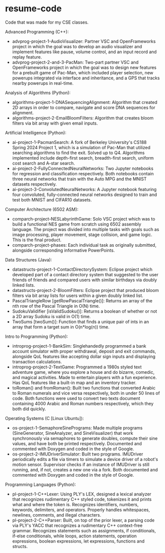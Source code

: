 # resume-code
Code that was made for my CSE classes.

Advanced Programming (C++):
- advprog-project-1-AudioVisualizer: Partner VSC and OpenFrameworks project in which the goal was to develop an audio visualizer and implement features like pause, volume control, and an input record and replay feature.
- advprog-project-2-and-3-PacMan: Two-part partner VSC and OpenFrameworks project in which the goal was to design new features for a prebuilt game of Pac-Man, which included player selection, new powerups integrated via interface and inheritance, and a GPS that tracks nearby powerups in real-time.

Analysis of Algorithms (Python):
- algorithms-project-1-DNASequencingAlignment: Algorithm that created 2D arrays in order to compare, navigate and score DNA sequences for alignment.
- algorithms-project-2-EmailBloomFilters: Algorithm that creates bloom filters via bit array with given email inputs.

Artificial Intelligence (Python):
- ai-project-1-PacmanSearch: A fork of Berkeley University's CS188 Spring 2024 Project 1, which is a simulation of Pac-Man that utilized searching algorithms to find the exit. Solved up to Q4. Algorithms implemented include depth-first search, breadth-first search, uniform cost search and A-star search.
- ai-project-2-FullyConnectedNeuralNetworks: Two Jupyter notebooks for regression and classification respectively. Both notebooks contain three neural networks that train with the Auto MPG and the MNIST datasets respectively.
- ai-project-3-ConvolutedNeuralNetworks: A Jupyter notebook featuring four convoluted, fully-connected neural networks designed to train and test both MNIST and CIFAR10 datasets.

Computer Architecture (6502 ASM):
- comparch-project-NESLabyrinthGame: Solo VSC project which was to build a functional NES game from scratch using 6502 assembly language. The project was divided into multiple tasks with goals such as image processing, player movement, stage collision, and game logic. This is the final product.
- comparch-project-phases: Each individual task as originally submitted, alongside corresponding informative PowerPoints.

Data Structures (Java):
- datastructs-project-1-ContactDirectorySystem: Eclipse project which developed part of a contact directory system that suggested to the user friends of friends and compared users with similar birthdays via doubly linked lists.
- datastructs-project-2-BloomFilters: Eclipse project that produced bloom filters via bit array lists for users within a given doubly linked list.
- PascalTriangleRow [getRowPascalTriangle()]: Returns an array of the nth row of the Pascal Triangle in O(N) time.
- SudokuValidifier [isValidSudoku()]: Returns a boolean of whether or not a 2D array Sudoku is valid in O(1) time.
- TwoSums [twoSum()]: Function that finds a unique pair of ints in an array that form a target sum in O(n*log(n)) time.

Intro to Programming (Python):
- introprog-project-1-BankSim: Singlehandedly programmed a bank account simulator with proper withdrawal, deposit and exit commands, alongside QoL features like accepting dollar sign inputs and displaying transaction calculations.
- introprog-project-2-TextGame: Programmed a 1980s styled text adventure game, where you explore a house and do bizarre, comedic, and magical activities. Made to entertain players with a fun experience. Has QoL features like a built-in map and an inventory tracker.
- toRoman() and fromRoman(): Built two functions that converted Arabic to Roman numerals and vice versa respectively, both in under 50 lines of code. Both functions were used to convert two texts document containing 4000 Arabic and Roman numbers respectively, which they both did quickly.

Operating Systems (C [Linux Ubuntu]):
- os-project-1-SemaphoreSinePrograms: Made multiple programs (SineGenerator, SineAnalyzer, and SineVisualizer) that work synchronously via semaphores to generate doubles, compute their sine values, and have both be printed respectively. Documented and commented with Doxygen and coded in the style of Google.
- os-project-2-IMUDriverSimulator: Built two programs. IMUDriver periodically edits a file via timers to simulate a device driver of a robot's motion sensor. Supervisor checks if an instance of IMUDriver is still running, and, if not, creates a new one via a fork. Both documented and commented with Doxygen and coded in the style of Google.

Programming Languages (Python):
- pl-project-1-C++Lexer: Using PLY's LEX, designed a lexical analyzer that recognizes rudimentary C++ styled code, tokenizes it and prints what and where the token is. Recognizes identifiers, numbers, keywords, delimiters, and operators. Properly handles whitespaces, newlines, comments, and illegal characters.
- pl-project-2-C++Parser: Built, on top of the prior lexer, a parsing code via PLY's YACC that recognizes a rudimentary C++ context-free grammar.  Recognizes statements such as assignments, if conditionals, if-else conditionals, while loops, action statements, operation expressions, boolean expressions, let expressions, functions and structs.
